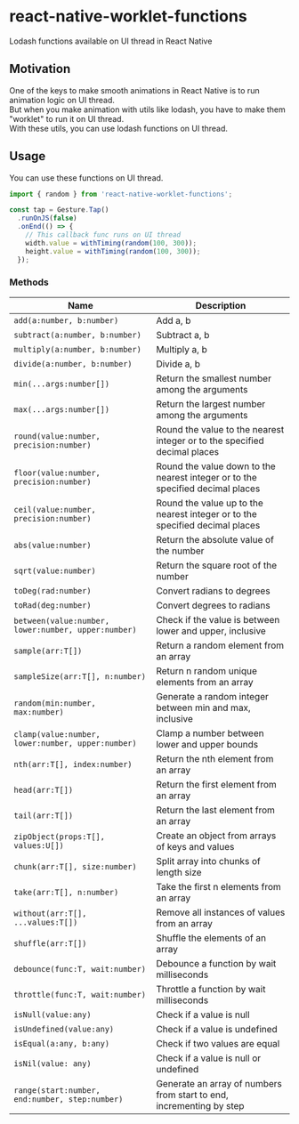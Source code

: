 # react-native-worklet-functions
Lodash functions available on UI thread in React Native

## Motivation
One of the keys to make smooth animations in React Native is to run animation logic on UI thread. <br/>
But when you make animation with utils like lodash, you have to make them "worklet" to run it on UI thread. <br/>
With these utils, you can use lodash functions on UI thread.

## Usage
You can use these functions on UI thread.
```TypeScript
import { random } from 'react-native-worklet-functions';

const tap = Gesture.Tap()
  .runOnJS(false)
  .onEnd(() => {
    // This callback func runs on UI thread
    width.value = withTiming(random(100, 300));
    height.value = withTiming(random(100, 300));
  });
```
### Methods
| Name                          | Description                                                                                                                                                                                                                                                              |
| ----------------------------- | ------------------------------------------------------------------------------------------------------------------------------------------------------------------------------------------------------------------------------------------------------------------------ |
| `add(a:number, b:number)`      | Add a, b |
| `subtract(a:number, b:number)` | Subtract a, b  |
| `multiply(a:number, b:number)` | Multiply a, b |
| `divide(a:number, b:number)`   | Divide a, b  |
| `min(...args:number[])`        | Return the smallest number among the arguments |
| `max(...args:number[])`        | Return the largest number among the arguments  |
| `round(value:number, precision:number)` | Round the value to the nearest integer or to the specified decimal places  |
| `floor(value:number, precision:number)` | Round the value down to the nearest integer or to the specified decimal places  |
| `ceil(value:number, precision:number)`  | Round the value up to the nearest integer or to the specified decimal places  |
| `abs(value:number)`            | Return the absolute value of the number  |
| `sqrt(value:number)`           | Return the square root of the number  |
| `toDeg(rad:number)`            | Convert radians to degrees  |
| `toRad(deg:number)`            | Convert degrees to radians  |
| `between(value:number, lower:number, upper:number)` | Check if the value is between lower and upper, inclusive  |
| `sample(arr:T[])`                       | Return a random element from an array |
| `sampleSize(arr:T[], n:number)`         | Return n random unique elements from an array |
| `random(min:number, max:number)`        | Generate a random integer between min and max, inclusive |
| `clamp(value:number, lower:number, upper:number)` | Clamp a number between lower and upper bounds |
| `nth(arr:T[], index:number)`            | Return the nth element from an array |
| `head(arr:T[])`                         | Return the first element from an array |
| `tail(arr:T[])`                         | Return the last element from an array |
| `zipObject(props:T[], values:U[])`      | Create an object from arrays of keys and values |
| `chunk(arr:T[], size:number)`           | Split array into chunks of length size |
| `take(arr:T[], n:number)`               | Take the first n elements from an array |
| `without(arr:T[], ...values:T[])`       | Remove all instances of values from an array |
| `shuffle(arr:T[])`                      | Shuffle the elements of an array |
| `debounce(func:T, wait:number)`         | Debounce a function by wait milliseconds |
| `throttle(func:T, wait:number)`         | Throttle a function by wait milliseconds |
| `isNull(value:any)`                     | Check if a value is null |
| `isUndefined(value:any)`                | Check if a value is undefined |
| `isEqual(a:any, b:any)`                 | Check if two values are equal |
| `isNil(value: any)`     | Check if a value is null or undefined |
| `range(start:number, end:number, step:number)` | Generate an array of numbers from start to end, incrementing by step |
